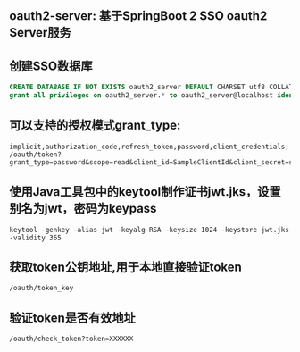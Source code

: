 ## oauth2-server: 基于SpringBoot 2 SSO oauth2 Server服务
## 创建SSO数据库</br>
````SQL
CREATE DATABASE IF NOT EXISTS oauth2_server DEFAULT CHARSET utf8 COLLATE utf8_general_ci;
grant all privileges on oauth2_server.* to oauth2_server@localhost identified by 'password_dev';
````
## 可以支持的授权模式grant_type:
````
implicit,authorization_code,refresh_token,password,client_credentials;
/oauth/token?grant_type=password&scope=read&client_id=SampleClientId&client_secret=secret&username=zhangsan&password=password
````
## 使用Java工具包中的keytool制作证书jwt.jks，设置别名为jwt，密码为keypass</br>
````
keytool -genkey -alias jwt -keyalg RSA -keysize 1024 -keystore jwt.jks -validity 365
````
## 获取token公钥地址,用于本地直接验证token</br>
````
/oauth/token_key
````
## 验证token是否有效地址</br>
````
/oauth/check_token?token=XXXXXX
````
